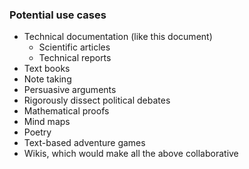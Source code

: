 ### Potential use cases
* Technical documentation (like this document)
    * Scientific articles
    * Technical reports
* Text books
* Note taking
* Persuasive arguments
* Rigorously dissect political debates
* Mathematical proofs
* Mind maps
* Poetry
* Text-based adventure games
* Wikis, which would make all the above collaborative